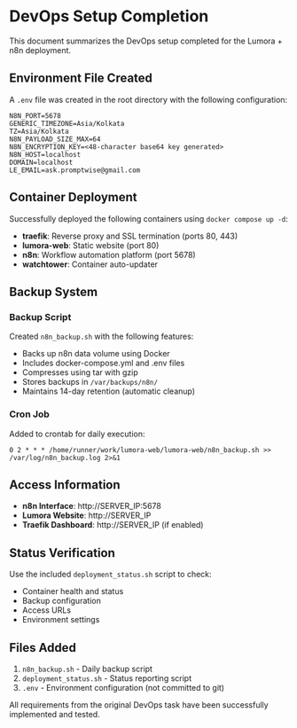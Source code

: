 # DevOps Setup Completion

This document summarizes the DevOps setup completed for the Lumora + n8n deployment.

## Environment File Created

A `.env` file was created in the root directory with the following configuration:
```
N8N_PORT=5678
GENERIC_TIMEZONE=Asia/Kolkata
TZ=Asia/Kolkata
N8N_PAYLOAD_SIZE_MAX=64
N8N_ENCRYPTION_KEY=<48-character base64 key generated>
N8N_HOST=localhost
DOMAIN=localhost
LE_EMAIL=ask.promptwise@gmail.com
```

## Container Deployment

Successfully deployed the following containers using `docker compose up -d`:
- **traefik**: Reverse proxy and SSL termination (ports 80, 443)
- **lumora-web**: Static website (port 80)
- **n8n**: Workflow automation platform (port 5678)
- **watchtower**: Container auto-updater

## Backup System

### Backup Script
Created `n8n_backup.sh` with the following features:
- Backs up n8n data volume using Docker
- Includes docker-compose.yml and .env files
- Compresses using tar with gzip
- Stores backups in `/var/backups/n8n/`
- Maintains 14-day retention (automatic cleanup)

### Cron Job
Added to crontab for daily execution:
```
0 2 * * * /home/runner/work/lumora-web/lumora-web/n8n_backup.sh >> /var/log/n8n_backup.log 2>&1
```

## Access Information

- **n8n Interface**: http://SERVER_IP:5678
- **Lumora Website**: http://SERVER_IP
- **Traefik Dashboard**: http://SERVER_IP (if enabled)

## Status Verification

Use the included `deployment_status.sh` script to check:
- Container health and status
- Backup configuration
- Access URLs
- Environment settings

## Files Added

1. `n8n_backup.sh` - Daily backup script
2. `deployment_status.sh` - Status reporting script
3. `.env` - Environment configuration (not committed to git)

All requirements from the original DevOps task have been successfully implemented and tested.